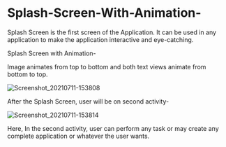 # Splash-Screen-With-Animation-
Splash Screen is the first screen of the Application. It can be used in any application to make the application interactive and eye-catching.

Splash Screen with Animation-

Image animates from top to bottom and both text views animate from bottom to top.

![Screenshot_20210711-153808](https://user-images.githubusercontent.com/64889275/125191133-786acb00-e25e-11eb-938e-001fc1e52973.png)


After the Splash Screen, user will be on second activity-

![Screenshot_20210711-153814](https://user-images.githubusercontent.com/64889275/125191157-90424f00-e25e-11eb-9a16-d110b74d60e0.png)

Here, In the second activity, user can perform any task or may create any complete application or whatever the user wants. 
